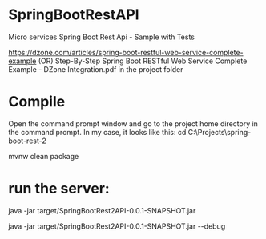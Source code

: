 # SpringBootRestAPI
Micro services Spring Boot Rest Api - Sample with Tests

https://dzone.com/articles/spring-boot-restful-web-service-complete-example
(OR)
Step-By-Step Spring Boot RESTful Web Service Complete Example - DZone Integration.pdf in the project folder


Compile
=======

Open the command prompt window and go to the project home directory in the command prompt. In my case, it looks like this:
cd C:\Projects\spring-boot-rest-2

mvnw clean package


run the server:
===============

java -jar target/SpringBootRest2API-0.0.1-SNAPSHOT.jar

java -jar target/SpringBootRest2API-0.0.1-SNAPSHOT.jar --debug

